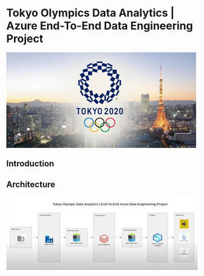 # Tokyo Olympics Data Analytics | Azure End-To-End Data Engineering Project
<img align="center" width="500" src="https://github.com/Shoaib9288/Azure_DataEngineering_Projects/blob/main/tokyo-olympic-azure-data-engineering-project/Tokyo%20Olympics.jpg">

## Introduction

## Architecture
<img align="center" width="900" src="https://github.com/Shoaib9288/Azure_DataEngineering_Projects/blob/main/tokyo-olympic-azure-data-engineering-project/Snapshots/Architecture.JPG">

